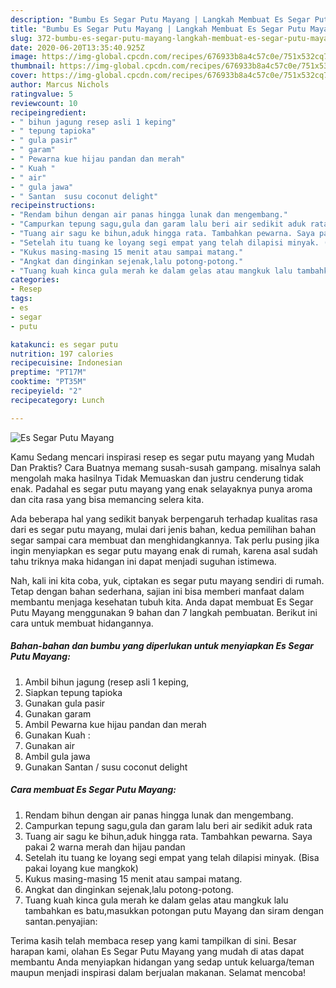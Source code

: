 ```yaml
---
description: "Bumbu Es Segar Putu Mayang | Langkah Membuat Es Segar Putu Mayang Yang Paling Enak"
title: "Bumbu Es Segar Putu Mayang | Langkah Membuat Es Segar Putu Mayang Yang Paling Enak"
slug: 372-bumbu-es-segar-putu-mayang-langkah-membuat-es-segar-putu-mayang-yang-paling-enak
date: 2020-06-20T13:35:40.925Z
image: https://img-global.cpcdn.com/recipes/676933b8a4c57c0e/751x532cq70/es-segar-putu-mayang-foto-resep-utama.jpg
thumbnail: https://img-global.cpcdn.com/recipes/676933b8a4c57c0e/751x532cq70/es-segar-putu-mayang-foto-resep-utama.jpg
cover: https://img-global.cpcdn.com/recipes/676933b8a4c57c0e/751x532cq70/es-segar-putu-mayang-foto-resep-utama.jpg
author: Marcus Nichols
ratingvalue: 5
reviewcount: 10
recipeingredient:
- " bihun jagung resep asli 1 keping"
- " tepung tapioka"
- " gula pasir"
- " garam"
- " Pewarna kue hijau pandan dan merah"
- " Kuah "
- " air"
- " gula jawa"
- " Santan  susu coconut delight"
recipeinstructions:
- "Rendam bihun dengan air panas hingga lunak dan mengembang."
- "Campurkan tepung sagu,gula dan garam lalu beri air sedikit aduk rata"
- "Tuang air sagu ke bihun,aduk hingga rata. Tambahkan pewarna. Saya pakai 2 warna merah dan hijau pandan"
- "Setelah itu tuang ke loyang segi empat yang telah dilapisi minyak. (Bisa pakai loyang kue mangkok)"
- "Kukus masing-masing 15 menit atau sampai matang."
- "Angkat dan dinginkan sejenak,lalu potong-potong."
- "Tuang kuah kinca gula merah ke dalam gelas atau mangkuk lalu tambahkan es batu,masukkan potongan putu Mayang dan siram dengan santan.penyajian:"
categories:
- Resep
tags:
- es
- segar
- putu

katakunci: es segar putu 
nutrition: 197 calories
recipecuisine: Indonesian
preptime: "PT17M"
cooktime: "PT35M"
recipeyield: "2"
recipecategory: Lunch

---
```



![Es Segar Putu Mayang](https://img-global.cpcdn.com/recipes/676933b8a4c57c0e/751x532cq70/es-segar-putu-mayang-foto-resep-utama.jpg)

Kamu Sedang mencari inspirasi resep es segar putu mayang yang Mudah Dan Praktis? Cara Buatnya memang susah-susah gampang. misalnya salah mengolah maka hasilnya Tidak Memuaskan dan justru cenderung tidak enak. Padahal es segar putu mayang yang enak selayaknya punya aroma dan cita rasa yang bisa memancing selera kita.



Ada beberapa hal yang sedikit banyak berpengaruh terhadap kualitas rasa dari es segar putu mayang, mulai dari jenis bahan, kedua pemilihan bahan segar sampai cara membuat dan menghidangkannya. Tak perlu pusing jika ingin menyiapkan es segar putu mayang enak di rumah, karena asal sudah tahu triknya maka hidangan ini dapat menjadi suguhan istimewa.


Nah, kali ini kita coba, yuk, ciptakan es segar putu mayang sendiri di rumah. Tetap dengan bahan sederhana, sajian ini bisa memberi manfaat dalam membantu menjaga kesehatan tubuh kita. Anda dapat membuat Es Segar Putu Mayang menggunakan 9 bahan dan 7 langkah pembuatan. Berikut ini cara untuk membuat hidangannya.

<!--inarticleads1-->

##### Bahan-bahan dan bumbu yang diperlukan untuk menyiapkan Es Segar Putu Mayang:

1. Ambil  bihun jagung (resep asli 1 keping,
1. Siapkan  tepung tapioka
1. Gunakan  gula pasir
1. Gunakan  garam
1. Ambil  Pewarna kue hijau pandan dan merah
1. Gunakan  Kuah :
1. Gunakan  air
1. Ambil  gula jawa
1. Gunakan  Santan / susu coconut delight




<!--inarticleads2-->

##### Cara membuat Es Segar Putu Mayang:

1. Rendam bihun dengan air panas hingga lunak dan mengembang.
1. Campurkan tepung sagu,gula dan garam lalu beri air sedikit aduk rata
1. Tuang air sagu ke bihun,aduk hingga rata. Tambahkan pewarna. Saya pakai 2 warna merah dan hijau pandan
1. Setelah itu tuang ke loyang segi empat yang telah dilapisi minyak. (Bisa pakai loyang kue mangkok)
1. Kukus masing-masing 15 menit atau sampai matang.
1. Angkat dan dinginkan sejenak,lalu potong-potong.
1. Tuang kuah kinca gula merah ke dalam gelas atau mangkuk lalu tambahkan es batu,masukkan potongan putu Mayang dan siram dengan santan.penyajian:




Terima kasih telah membaca resep yang kami tampilkan di sini. Besar harapan kami, olahan Es Segar Putu Mayang yang mudah di atas dapat membantu Anda menyiapkan hidangan yang sedap untuk keluarga/teman maupun menjadi inspirasi dalam berjualan makanan. Selamat mencoba!
